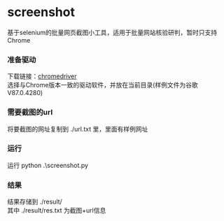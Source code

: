 # screenshot
基于selenium的批量网页截图小工具，适用于批量网站核验研判，暂时只支持Chrome

### 准备驱动
下载链接：[chromedriver](http://chromedriver.storage.googleapis.com/index.html)     
选择与Chrome版本一致的驱动软件，并放在当前目录(样例文件为谷歌V87.0.4280)

###  需要截图的url
将要截图的网址复制到 ./url.txt  里，里面有样例网址

###  运行
运行  python .\screenshot.py

### 结果
结果存储到 ./result/    
其中 ./result/res.txt 为截图+url信息
